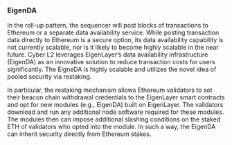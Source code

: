 ### EigenDA

In the roll-up pattern, the sequencer will post blocks of transactions to Ethereum or a separate data availability service. While posting transaction data directly to Ethereum is a secure option, its data availability capability is not currently scalable, nor is it likely to become highly scalable in the near future. Cyber L2 leverages EigenLayer’s data availability infrastructure (EigenDA) as an innovative solution to reduce transaction costs for users significantly. The EigneDA is highly scalable and utilizes the novel idea of pooled security via restaking.

In particular, the restaking mechanism allows Ethereum validators to set their beacon chain withdrawal credentials to the EigenLayer smart contracts and opt for new modules (e.g., EigenDA) built on EigenLayer. The validators download and run any additional node software required for these modules. The modules then can impose additional slashing conditions on the staked ETH of validators who opted into the module. In such a way, the EigenDA can inherit security directly from Ethereum stakes.
